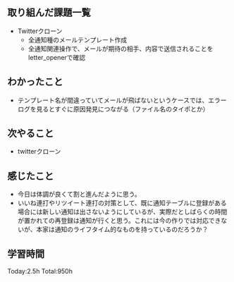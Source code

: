 ## 取り組んだ課題一覧
- Twitterクローン
  - 全通知種のメールテンプレート作成
  - 全通知関連操作で、メールが期待の相手、内容で送信されることをletter_openerで確認

## わかったこと
- テンプレート名が間違っていてメールが飛ばないというケースでは、エラーログを見るとすぐに原因発見につながる（ファイル名のタイポとか）

## 次やること
- twitterクローン　

## 感じたこと
- 今日は体調が良くて割と進んだように思う。
- いいね連打やリツイート連打の対策として、既に通知テーブルに登録がある場合には新しい通知は出さないようにしているが、実際だとしばらくの時間が置かれての再登録は通知が行くと思う。これには今の作りでは対応できないが、本家は通知のライフタイム的なものを持っているのだろうか？
  
## 学習時間
Today:2.5h
Total:950h
